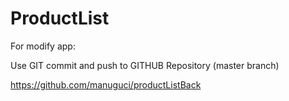 # ProductList

For modify app:

Use GIT commit and push to GITHUB Repository (master branch)

https://github.com/manuguci/productListBack